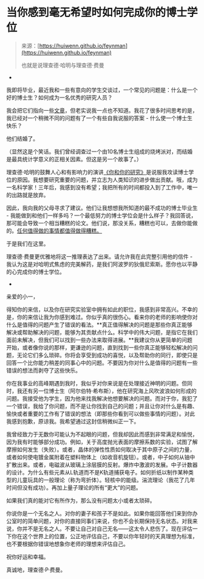 <!--yml

category: 未分类

date: 2024-05-29 12:50:02

-->

# 当你感到毫无希望时如何完成你的博士学位

> 来源：[https://huiwenn.github.io/feynman](https://huiwenn.github.io/feynman)
> 
> 也就是说理查德·哈明与理查德·费曼

-

我即将毕业，最近我和一些有意向的学生交谈过，一个常见的问题是：什么是一个好的博士生？如何成为一名优秀的研究人员？

我会把它们指向一些[文章](https://huiwenn.github.io/readings)，但老实说我一点也不知道。我花了很多时间思考的是，我已经对一个稍微不同的问题有了一个有些自我说服的答案 - 什么使一个博士生快乐？

他们结婚了。

（显然这是个笑话。我们曾经调查过一个由10名博士生组成的烧烤派对，而结婚是最具统计学意义的正相关因素。但这是另一个故事了。）

理查德·哈明的鼓舞人心和有影响力的演讲[《你和你的研究》](https://www.cs.virginia.edu/~robins/YouAndYourResearch.html)是说服我攻读博士学位的原因。我想要研究重要的问题，并立志为人类知识的进步做出贡献。哦，成为一名科学家！三年后，我感到没有希望；我把所有的时间都投入到了工作中，唯一的出路就是放弃。

因此，我向我的父母寻求了建议。他们让我想想我所知道的最不成功的博士毕业生 - 我能做到和他们一样多吗？一个最低努力的博士学位会是什么样子？我回答说，那可能会导致一个相当糟糕的论文。他们说，那没关系，糟糕也可以，去做你能做的。[任何值得做的事情都值得做得糟糕。](https://www.poetryfoundation.org/poems/48132/failing-and-flying)

于是我们在这里。

理查德·费曼更优雅地将这一推理表达了出来。请允许我在此完整引用他的信件 - 我认为这是对哈明式焦虑的完美解药，是我们阿波罗的狄俄尼索斯。愿你也以平静的心完成你的博士学位。

-

亲爱的小一，

得知你的来信，以及你在研究实验室中拥有如此的职位，我感到非常高兴。不幸的是，你的来信让我为你感到难过。你似乎真的很伤心。看来你的老师的影响使你对什么是值得的问题产生了错误的看法。**真正值得解决的问题是那些你真正能够解决或帮助解决的问题，能够为其贡献点什么。科学中的伟大问题，是指它在我们面前未解决，但我们可以找到一些办法来取得进展。**我建议你从更简单的问题开始，或者像你说的那样，更谦逊的问题，直到找到一些你真正能够轻松解决的问题，无论它们多么琐碎。你将会享受到成功的喜悦，以及帮助你的同行，即使只是回答一个比你能力稍差的同事心中的问题。不要因为你对什么是值得的问题有一些错误的想法而剥夺了这些快乐。

你在我事业的高峰期遇到我时，我似乎对你来说是在处理接近神明的问题。但同时，我还有另一位博士生（阿尔伯特·希布斯），他在研究海上风吹波浪如何形成的问题。我接受他为学生，因为他来找我解决他想要解决的问题。而对于你，我犯了一个错误，我给了你问题，而不是让你找到自己的问题；并且让你对什么是有趣、愉快或者重要的工作有了错误的想法（即那些你看到可以做些事情的问题）。对此我感到抱歉，原谅我。我希望通过这封信稍微纠正一下。

我曾经致力于无数你可能认为不起眼的问题，但我却因此而感到非常满足和愉悦，因为我有时能够部分成功。例如，关于高度抛光表面的摩擦系数的实验，试图了解摩擦如何发生（失败）。或者，晶体的弹性性质如何取决于其中原子之间的力量，或者如何使电镀金属附着在塑料物体上（如收音机旋钮）。或者，中子如何从铀中扩散出来。或者，电磁波从玻璃上涂层膜的反射。爆炸中激波的发展。中子计数器的设计。为什么有些元素从L轨道而不是K轨道捕获电子。如何折纸以制作某种类型的儿童玩具的一般理论（称为弯折体）。轻核中的能级。湍流理论（我花了几年时间但没有成功）。再加上量子理论的所有“更大”的问题。

如果我们真的能对它有所作为，那么没有问题太小或者太琐碎。

你说你是一个无名之人。对你的妻子和孩子不是如此。如果你能回答他们来到你办公室时的简单问题，对你的直接同事们来说，你也不会长期保持无名状态。对我来说，你并不是无名之人。不要让自己对自己无名——这太令人悲伤了。现在评估一下你在这个世界上的位置，公正地评估自己，不要以你年轻时的天真理想为标准，也不要根据你错误地想象你老师的理想来评估自己。

祝你好运和幸福。

真诚地，理查德·P·费曼。
